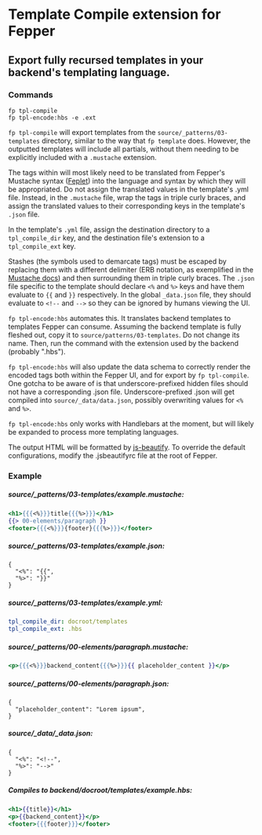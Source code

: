 # Template Compile extension for Fepper

## Export fully recursed templates in your backend's templating language.

### Commands

```shell
fp tpl-compile
fp tpl-encode:hbs -e .ext
```

`fp tpl-compile` will export templates from the `source/_patterns/03-templates` 
directory, similar to the way that `fp template` does. However, the outputted 
templates will include all partials, without them needing to be explicitly 
included with a `.mustache` extension.

The tags within will most likely need to be translated from Fepper's Mustache 
syntax 
(<a href="https://github.com/electric-eloquence/feplet" target="_blank">Feplet</a>) 
into the language and syntax by which they will be appropriated. Do not assign 
the translated values in the template's .yml file. Instead, in the `.mustache` 
file, wrap the tags in triple curly braces, and assign the translated values to 
their corresponding keys in the template's `.json` file.

In the template's `.yml` file, assign the destination directory to a `tpl_compile_dir` 
key, and the destination file's extension to a `tpl_compile_ext` key.

Stashes (the symbols used to demarcate tags) must be escaped by replacing them 
with a different delimiter (ERB notation, as exemplified in the 
<a href="https://mustache.github.io/mustache.5.html#Set-Delimiter" target="_blank">Mustache docs</a>) 
and then surrounding them in triple curly braces. The `.json` file specific to 
the template should declare `<%` and `%>` keys and have them evaluate to `{{` 
and `}}` respectively. In the global `_data.json` file, they should evaluate to 
`<!--` and `-->` so they can be ignored by humans viewing the UI.

`fp tpl-encode:hbs` automates this. It translates backend templates to templates 
Fepper can consume. Assuming the backend template is fully fleshed out, copy 
it to `source/patterns/03-templates`. Do not change its name. Then, run the 
command with the extension used by the backend (probably ".hbs").

`fp tpl-encode:hbs` will also update the data schema to correctly render the 
encoded tags both within the Fepper UI, and for export by `fp tpl-compile`. One 
gotcha to be aware of is that underscore-prefixed hidden files should not have a 
corresponding .json file. Underscore-prefixed .json will get compiled into 
`source/_data/data.json`, possibly overwriting values for `<%` and `%>`.

`fp tpl-encode:hbs` only works with Handlebars at the moment, but will likely be 
expanded to process more templating languages.

The output HTML will be formatted by 
<a href="https://github.com/beautify-web/js-beautify" target="_blank">js-beautify</a>. 
To override the default configurations, modify the .jsbeautifyrc file at the 
root of Fepper.

### Example

##### source/\_patterns/03-templates/example.mustache:

```handlebars
<h1>{{{<%}}}title{{{%>}}}</h1>
{{> 00-elements/paragraph }}
<footer>{{{<%}}}{footer}{{{%>}}}</footer>
```

##### source/\_patterns/03-templates/example.json:

```
{
  "<%": "{{",
  "%>": "}}"
}
```

##### source/\_patterns/03-templates/example.yml:

```yaml
tpl_compile_dir: docroot/templates
tpl_compile_ext: .hbs
```

##### source/\_patterns/00-elements/paragraph.mustache:

```handlebars
<p>{{{<%}}}backend_content{{{%>}}}{{ placeholder_content }}</p>
```

##### source/\_patterns/00-elements/paragraph.json:

```
{
  "placeholder_content": "Lorem ipsum",
}
```

##### source/\_data/\_data.json:

```
{
  "<%": "<!--",
  "%>": "-->"
}
```

##### Compiles to backend/docroot/templates/example.hbs:

```handlebars
<h1>{{title}}</h1>
<p>{{backend_content}}</p>
<footer>{{{footer}}}</footer>
```
